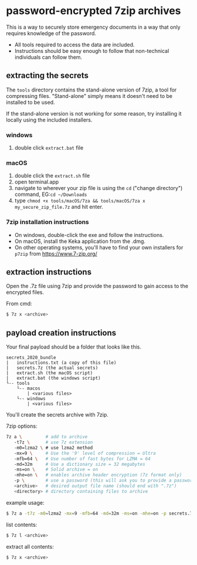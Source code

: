 # password-encrypted 7zip archives
This is a way to securely store emergency documents in a way that only requires knowledge of the password. 

* All tools required to access the data are included. 
* Instructions should be easy enough to follow that non-technical individuals can follow them. 

## extracting the secrets
The `tools` directory contains the stand-alone version of 7zip, a tool for compressing files. 
"Stand-alone" simply means it doesn't need to be installed to be used. 

If the stand-alone version is not working for some reason, try installing it locally using the included installers. 

### windows
1. double click `extract.bat` file

### macOS 
1. double click the `extract.sh` file
3. open terminal.app
4. navigate to wherever your zip file is using the `cd` ("change directory") command, EG:`cd ~/Downloads`
5. type `chmod +x tools/macOS/7za && tools/macOS/7za x my_secure_zip_file.7z` and hit enter.

### 7zip installation instructions
* On windows, double-click the exe and follow the instructions.
* On macOS, install the Keka application from the .dmg.
* On other operating systems, you'll have to find your own installers for `p7zip` from https://www.7-zip.org/

## extraction instructions
Open the .7z file using 7zip and provide the password to gain access to the encrypted files.

From cmd:
```bash
$ 7z x <archive>
```

## payload creation instructions
Your final payload should be a folder that looks like this.

```
secrets_2020_bundle
|   instructions.txt (a copy of this file)
|   secrets.7z (the actual secrets)
|   extract.sh (the macOS script)
|   extract.bat (the windows script)
└-- tools
    └-- macos
        | <various files>
    └-- windows
        | <various files>
```

You'll create the secrets archive with 7zip.

7zip options: 
```bash
7z a \         # add to archive
   -t7z \      # use 7z extension
   -m0=lzma2 \ # use lzma2 method
   -mx=9 \     # Use the '9' level of compression = Ultra
   -mfb=64 \   # Use number of fast bytes for LZMA = 64
   -md=32m     # Use a dictionary size = 32 megabytes
   -ms=on \    # Solid archive = on
   -mhe=on \   # enables archive header encryption (7z format only)
   -p \        # use a password (this will ask you to provide a password via prompt)
   <archive>   # desired output file name (should end with ".7z") 
   <directory> # directory containing files to archive
```

example usage:
```bash
$ 7z a -t7z -m0=lzma2 -mx=9 -mfb=64 -md=32m -ms=on -mhe=on -p secrets.7z /path/to/my/folder_containing_secrets
```
     
list contents:
```bash
$ 7z l <archive>
```

extract all contents:
```bash
$ 7z x <archive>
```
